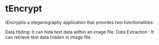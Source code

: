 # tEncrypt

tEncryptis a steganography application that provides two functionalities:

Data Hiding: It can hide text data within an image file.
Data Extraction : It can retrieve text data hidden in image file.
